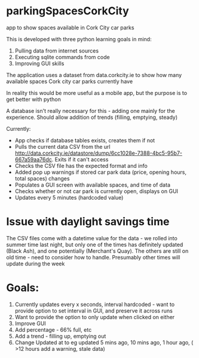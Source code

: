 # parkingSpacesCorkCity
app to show spaces available in Cork City car parks

This is developed with three python learning goals in mind:
1) Pulling data from internet sources
2) Executing sqlite commands from code
3) Improving GUI skills

The application uses a dataset from data.corkcity.ie to show how many available spaces Cork city car parks currently have

In reality this would be more useful as a mobile app, but the purpose is to get better with python

A database isn't really necessary for this - adding one mainly for the experience. Should allow addition of trends (filling, emptying, steady)

Currently:
- App checks if database tables exists, creates them if not
- Pulls the current data CSV from the url http://data.corkcity.ie/datastore/dump/6cc1028e-7388-4bc5-95b7-667a59aa76dc. Exits if it can't access
- Checks the CSV file has the expected format and info
- Added pop up warnings if stored car park data (price, opening hours, total spaces) changes
- Populates a GUI screen with available spaces, and time of data
- Checks whether or not car park is currently open, displays on GUI
- Updates every 5 minutes (hardcoded value)


# Issue with daylight savings time
The CSV files come with a datetime value for the data - we rolled into summer time last night, but only one of the times has definitely updated (Black Ash), and one potentially (Merchant's Quay). The others are still on old time - need to consider how to handle. Presumably other times will update during the week

# Goals:
1) Currently updates every x seconds, interval hardcoded - want to provide option to set interval in GUI, and preserve it across runs
2) Want to provide the option to only update when clicked on either
3) Improve GUI
4) Add percentage - 66% full, etc
5) Add a trend - filling up, emptying out
6) Change Updated at to eg updated 5 mins ago, 10 mins ago, 1 hour ago, ( >12 hours add a warning, stale data)


